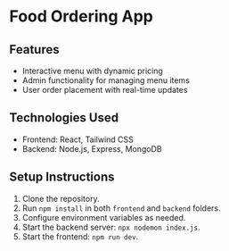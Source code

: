 # Food Ordering App

## Features
- Interactive menu with dynamic pricing
- Admin functionality for managing menu items
- User order placement with real-time updates

## Technologies Used
- Frontend: React, Tailwind CSS
- Backend: Node.js, Express, MongoDB

## Setup Instructions
1. Clone the repository.
2. Run `npm install` in both `frontend` and `backend` folders.
3. Configure environment variables as needed.
4. Start the backend server: `npx nodemon index.js`.
5. Start the frontend: `npm run dev`.
